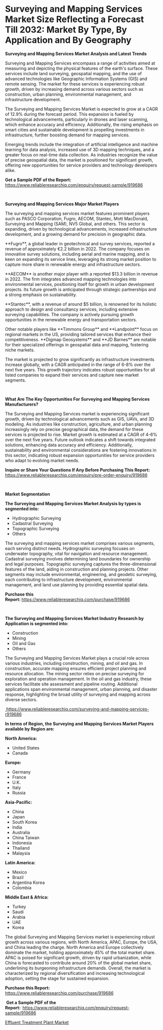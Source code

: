 <p><h1>Surveying and Mapping Services Market Size Reflecting a Forecast Till 2032: Market By Type, By Application and By Geography</h1></p><p><strong>Surveying and Mapping Services Market Analysis and Latest Trends</strong></p>
<p><p>Surveying and Mapping Services encompass a range of activities aimed at measuring and depicting the physical features of the earth's surface. These services include land surveying, geospatial mapping, and the use of advanced technologies like Geographic Information Systems (GIS) and remote sensing. The market for these services is experiencing robust growth, driven by increasing demand across various sectors such as construction, urban planning, environmental management, and infrastructure development.</p><p>The Surveying and Mapping Services Market is expected to grow at a CAGR of 12.9% during the forecast period. This expansion is fueled by technological advancements, particularly in drones and laser scanning, which enhance accuracy and efficiency. Additionally, the rising emphasis on smart cities and sustainable development is propelling investments in infrastructure, further boosting demand for mapping services. </p><p>Emerging trends include the integration of artificial intelligence and machine learning for data analysis, increased use of 3D mapping techniques, and a greater focus on real-time data collection. As industries recognize the value of precise geospatial data, the market is positioned for significant growth, offering new opportunities for service providers and technology developers alike.</p></p>
<p><strong>Get a Sample PDF of the Report:&nbsp;</strong> <a href="https://www.reliableresearchiq.com/enquiry/request-sample/919686?utm_campaign=3066&utm_medium=2&utm_source=Github&utm_content=ia&utm_term=06032025&utm_id=surveying-and-mapping-services">https://www.reliableresearchiq.com/enquiry/request-sample/919686</a></p>
<p>&nbsp;</p>
<p><strong>Surveying and Mapping Services Major Market Players</strong></p>
<p><p>The surveying and mapping services market features prominent players such as PASCO Corporation, Fugro, AECOM, Stantec, Mott MacDonald, Surveying and Mapping (SAM), NV5 Global, and others. This sector is expanding, driven by technological advancements, increased infrastructure development, and a growing demand for precision in geographic data.</p><p>**Fugro**, a global leader in geotechnical and survey services, reported a revenue of approximately €2.2 billion in 2022. The company focuses on innovative survey solutions, including aerial and marine mapping, and is keen on expanding its service lines, leveraging its strong market position to capture more share in renewable energy and infrastructure sectors.</p><p>**AECOM** is another major player with a reported $13.3 billion in revenue in 2022. The firm integrates advanced mapping technologies into environmental services, positioning itself for growth in urban development projects. Its future growth is anticipated through strategic partnerships and a strong emphasis on sustainability.</p><p>**Stantec**, with a revenue of around $5 billion, is renowned for its holistic approach to design and consultancy services, including extensive surveying capabilities. The company is actively pursuing growth opportunities in the renewable energy and transportation sectors.</p><p>Other notable players like **Timmons Group** and **Landpoint** focus on regional markets in the US, providing tailored services that enhance their competitiveness. **Digmap Geosystems** and **JD Barnes** are notable for their specialized offerings in geospatial data and mapping, fostering niche markets.</p><p>The market is projected to grow significantly as infrastructure investments increase globally, with a CAGR anticipated in the range of 6-8% over the next five years. This growth trajectory indicates robust opportunities for all listed companies to expand their services and capture new market segments.</p></p>
<p>&nbsp;</p>
<p><strong>What Are The Key Opportunities For Surveying and Mapping Services Manufacturers?</strong></p>
<p><p>The Surveying and Mapping Services market is experiencing significant growth, driven by technological advancements such as GIS, UAVs, and 3D modeling. As industries like construction, agriculture, and urban planning increasingly rely on precise geographical data, the demand for these services is projected to rise. Market growth is estimated at a CAGR of 4-6% over the next five years. Future outlook indicates a shift towards integrated solutions, enhancing data accuracy and efficiency. Additionally, sustainability and environmental considerations are fostering innovations in this sector, indicating robust expansion opportunities for service providers who adapt to evolving market needs.</p></p>
<p><strong>Inquire or Share Your Questions If Any Before Purchasing This Report:</strong> <a href="https://www.reliableresearchiq.com/enquiry/pre-order-enquiry/919686?utm_campaign=3066&utm_medium=2&utm_source=Github&utm_content=ia&utm_term=06032025&utm_id=surveying-and-mapping-services">https://www.reliableresearchiq.com/enquiry/pre-order-enquiry/919686</a></p>
<p>&nbsp;</p>
<p><strong>Market Segmentation</strong></p>
<p><strong>The Surveying and Mapping Services Market Analysis by types is segmented into:</strong></p>
<p><ul><li>Hydrographic Surveying</li><li>Cadastral Surveying</li><li>Topographic Surveying</li><li>Others</li></ul></p>
<p><p>The surveying and mapping services market comprises various segments, each serving distinct needs. Hydrographic surveying focuses on underwater topography, vital for navigation and resource management. Cadastral surveying involves determining land boundaries for ownership and legal purposes. Topographic surveying captures the three-dimensional features of the land, aiding in construction and planning projects. Other segments may include environmental, engineering, and geodetic surveying, each contributing to infrastructure development, environmental management, and land use planning by providing essential spatial data.</p></p>
<p><strong>Purchase this Report:&nbsp;</strong><a href="https://www.reliableresearchiq.com/purchase/919686?utm_campaign=3066&utm_medium=2&utm_source=Github&utm_content=ia&utm_term=06032025&utm_id=surveying-and-mapping-services">https://www.reliableresearchiq.com/purchase/919686</a></p>
<p>&nbsp;</p>
<p><strong>The Surveying and Mapping Services Market Industry Research by Application is segmented into:</strong></p>
<p><ul><li>Construction</li><li>Mining</li><li>Oil and Gas</li><li>Others</li></ul></p>
<p><p>The Surveying and Mapping Services Market plays a crucial role across various industries, including construction, mining, and oil and gas. In construction, accurate mapping ensures efficient project planning and resource allocation. The mining sector relies on precise surveying for exploration and operation management. In the oil and gas industry, these services facilitate site assessment and pipeline routing. Additional applications span environmental management, urban planning, and disaster response, highlighting the broad utility of surveying and mapping across diverse sectors.</p></p>
<p><a href="https://www.reliableresearchiq.com/surveying-and-mapping-services-r919686?utm_campaign=3066&utm_medium=2&utm_source=Github&utm_content=ia&utm_term=06032025&utm_id=surveying-and-mapping-services">&nbsp;https://www.reliableresearchiq.com/surveying-and-mapping-services-r919686</a></p>
<p><strong>In terms of Region, the Surveying and Mapping Services Market Players available by Region are:</strong></p>
<p>
    <p> <strong> North America: </strong>
        <ul>
            <li>United States</li>
            <li>Canada</li>
        </ul>
        </p> 
    <p> <strong> Europe: </strong>
        <ul>
            <li>Germany</li>
            <li>France</li>
            <li>U.K.</li>
            <li>Italy</li>
            <li>Russia</li>
        </ul>
        </p> 
    <p> <strong> Asia-Pacific: </strong>
        <ul>
            <li>China</li>
            <li>Japan</li>
            <li>South Korea</li>
            <li>India</li>
            <li>Australia</li>
            <li>China Taiwan</li>
            <li>Indonesia</li>
            <li>Thailand</li>
            <li>Malaysia</li>
        </ul>
        </p> 
    <p> <strong> Latin America: </strong>
        <ul>
            <li>Mexico</li>
            <li>Brazil</li>
            <li>Argentina Korea</li>
            <li>Colombia</li>
        </ul>
        </p> 
    <p> <strong> Middle East & Africa: </strong>
        <ul>
            <li>Turkey</li>
            <li>Saudi</li>
            <li>Arabia</li>
            <li>UAE</li>
            <li>Korea</li>
        </ul>
    </p>
    </p>
<p><p>The global Surveying and Mapping Services market is experiencing robust growth across various regions, with North America, APAC, Europe, the USA, and China leading the charge. North America and Europe collectively dominate the market, holding approximately 45% of the total market share. APAC is poised for significant growth, driven by rapid urbanization, while China is forecasted to contribute around 20% of the global market share, underlining its burgeoning infrastructure demands. Overall, the market is characterized by regional diversification and increasing technological adoption, setting the stage for sustained expansion.</p></p>
<p><strong>Purchase this Report: </strong><a href="https://www.reliableresearchiq.com/purchase/919686?utm_campaign=3066&utm_medium=2&utm_source=Github&utm_content=ia&utm_term=06032025&utm_id=surveying-and-mapping-services">https://www.reliableresearchiq.com/purchase/919686</a></p>
<p>&nbsp;<strong>Get a Sample PDF of the Report:&nbsp;&nbsp;</strong><a href="https://www.reliableresearchiq.com/enquiry/request-sample/919686?utm_campaign=3066&utm_medium=2&utm_source=Github&utm_content=ia&utm_term=06032025&utm_id=surveying-and-mapping-services">https://www.reliableresearchiq.com/enquiry/request-sample/919686</a></p>
<p><strong></strong></p>
<p><p><a href="https://github.com/hannajuana198484/Market-Research-Report-List-1/blob/main/effluent-treatment-plant-market.md?utm_campaign=3066&utm_medium=2&utm_source=Github&utm_content=ia&utm_term=06032025&utm_id=surveying-and-mapping-services">Effluent Treatment Plant Market</a></p></p>